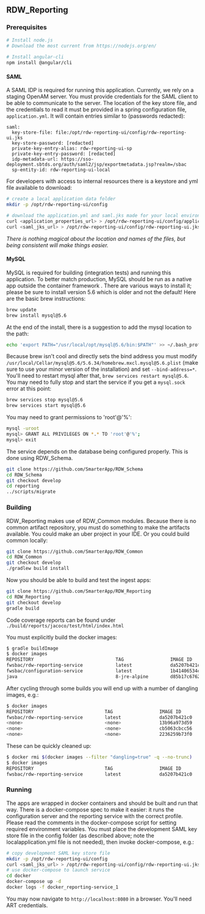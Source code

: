 ## RDW_Reporting

### Prerequisites
```bash
# Install node.js
# Download the most current from https://nodejs.org/en/
 
# Install angular-cli
npm install @angular/cli
```

#### SAML
A SAML IDP is required for running this application. Currently, we rely on a staging OpenAM server.
You must provide credentials for the SAML client to be able to communicate to the server. The location of the key 
store file, and the credentials to read it must be provided in a spring configuration file, `application.yml`. It 
will contain entries similar to (passwords redacted):
```text
saml:
  key-store-file: file:/opt/rdw-reporting-ui/config/rdw-reporting-ui.jks
  key-store-password: [redacted]
  private-key-entry-alias: rdw-reporting-ui-sp
  private-key-entry-password: [redacted]
  idp-metadata-url: https://sso-deployment.sbtds.org/auth/saml2/jsp/exportmetadata.jsp?realm=/sbac
  sp-entity-id: rdw-reporting-ui-local
```
For developers with access to internal resources there is a keystore and yml file available to download:
```bash
# create a local application data folder
mkdir -p /opt/rdw-reporting-ui/config

# download the application.yml and saml.jks made for your local environment into this directory
curl <application_properties_url> > /opt/rdw-reporting-ui/config/application.yml
curl <saml_jks_url> > /opt/rdw-reporting-ui/config/rdw-reporting-ui.jks
```
_There is nothing magical about the location and names of the files, but being consistent will make things easier._ 

#### MySQL
MySQL is required for building (integration tests) and running this application. To better match production, MySQL
should be run as a native app outside the container framework . There are various ways to install it; please be sure 
to install version 5.6 which is older and not the default! Here are the basic brew instructions:
```bash
brew update
brew install mysql@5.6
```
At the end of the install, there is a suggestion to add the mysql location to the path:
```bash
echo 'export PATH="/usr/local/opt/mysql@5.6/bin:$PATH"' >> ~/.bash_profile
```

Because brew isn't cool and directly sets the bind address you must modify `/usr/local/Cellar/mysql@5.6/5.6.34/homebrew.mxcl.mysql@5.6.plist` 
(make sure to use your minor version of the installation) and set `--bind-address=*`. 
You'll need to restart mysql after that, `brew services restart mysql@5.6`. You may need to fully stop and start
the service if you get a `mysql.sock` error at this point:
```bash
brew services stop mysql@5.6
brew services start mysql@5.6 
```

You may need to grant permissions to 'root'@'%':
```bash
mysql -uroot
mysql> GRANT ALL PRIVILEGES ON *.* TO 'root'@'%';
mysql> exit
```

The service depends on the database being configured properly. This is done using RDW_Schema.
```bash
git clone https://github.com/SmarterApp/RDW_Schema
cd RDW_Schema
git checkout develop
cd reporting
../scripts/migrate
```

### Building
RDW_Reporting makes use of RDW_Common modules. Because there is no common artifact repository, you must do something
to make the artifacts available. You could make an uber project in your IDE. Or you could build common locally:
```bash
git clone https://github.com/SmarterApp/RDW_Common
cd RDW_Common
git checkout develop
./gradlew build install
```

Now you should be able to build and test the ingest apps:
```bash
git clone https://github.com/SmarterApp/RDW_Reporting
cd RDW_Reporting
git checkout develop
gradle build
```

Code coverage reports can be found under `./build/reports/jacoco/test/html/index.html` 

You must explicitly build the docker images:
```bash
$ gradle buildImage
$ docker images
REPOSITORY                              TAG                 IMAGE ID            CREATED             SIZE
fwsbac/rdw-reporting-service            latest              da5207b421c0        30 seconds ago      150 MB
fwsbac/configuration-service            latest              1b41406534c7        2 weeks ago         221 MB
java                                    8-jre-alpine        d85b17c6762e        6 weeks ago         108 MB
```

After cycling through some builds you will end up with a number of dangling images, e.g.:
```bash
$ docker images
REPOSITORY                          TAG                 IMAGE ID            CREATED             SIZE
fwsbac/rdw-reporting-service        latest              da5207b421c0        30 seconds ago      150 MB
<none>                              <none>              13b96a973d59        About an hour ago   140 MB
<none>                              <none>              cb5063cbcc56        2 hours ago         140 MB
<none>                              <none>              2236259b73f0        3 hours ago         140 MB
```
These can be quickly cleaned up:
```bash
$ docker rmi $(docker images --filter "dangling=true" -q --no-trunc)
$ docker images
REPOSITORY                          TAG                 IMAGE ID            CREATED             SIZE
fwsbac/rdw-reporting-service        latest              da5207b421c0        30 seconds ago      150 MB
```

### Running
The apps are wrapped in docker containers and should be built and run that way. There is a docker-compose spec
to make it easier: it runs the configuration server and the reporting service with the correct profile. Please 
read the comments in the docker-compose script for setting required environment variables. You must place the 
development SAML key store file in the config folder (as described above; note the localapplication.yml file is 
not needed), then invoke docker-compose, e.g.:
```bash
# copy development SAML key store file
mkdir -p /opt/rdw-reporting-ui/config
curl <saml_jks_url> > /opt/rdw-reporting-ui/config/rdw-reporting-ui.jks
# use docker-compose to launch service
cd docker
docker-compose up -d
docker logs -f docker_reporting-service_1
```
You may now navigate to `http://localhost:8080` in a browser. You'll need ART credentials.